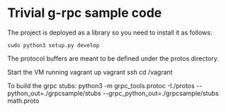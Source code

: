 # Trivial g-rpc sample code


The project is deployed as a library so you need to install it as follows:

    sudo python3 setup.py develop

The protocol buffers are meant to be defined under the protos directory.

Start the VM running
    vagrant up
    vagrant ssh
    cd /vagrant
    

To build the grpc stubs:
    python3 -m grpc_tools.protoc -I./protos --python_out=./grpcsample/stubs --grpc_python_out=./grpcsample/stubs math.proto
